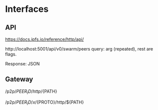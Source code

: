 # Interfaces

## API

https://docs.ipfs.io/reference/http/api/

http://localhost:5001/api/v0/swarm/peers
query: arg (repeated), rest are flags.

Response: JSON


## Gateway

/p2p/${PEER_ID}/http/${PATH}

/p2p/${PEER_ID}/x/${PROTO}/http/${PATH}

